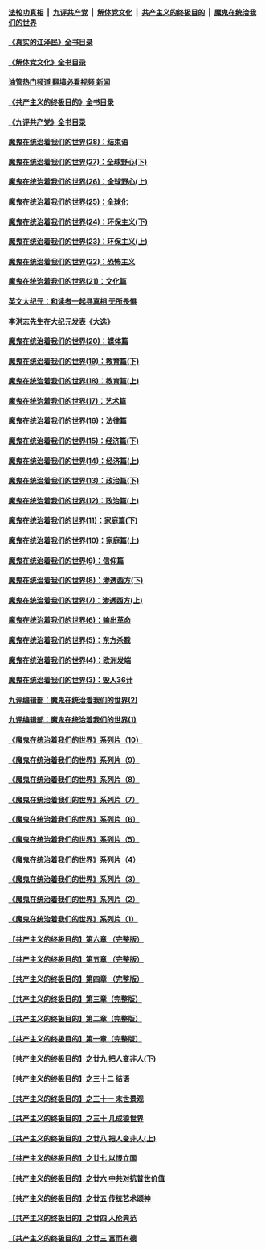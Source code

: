 ####  [法轮功真相](../../../../basic/blob/master/README.md?t=08102101) &nbsp;|&nbsp; [九评共产党](../../../../9ping.md/blob/master/README.md?t=08102101) &nbsp;|&nbsp; [解体党文化](../../../../jtdwh.md/blob/master/README.md?t=08102101)  &nbsp;|&nbsp; [共产主义的终极目的](../../../../gczydzjmd.md/blob/master/README.md?t=08102101) &nbsp;|&nbsp; [魔鬼在统治我们的世界](../../../../mgztzwmdsj.md/blob/master/README.md?t=08102101) 

#### [《真实的江泽民》全书目录](../pages/nsc422/n13721399.md?t=08102101) 

#### [《解体党文化》全书目录](../pages/nsc422/n13721157.md?t=08102101) 

#### [油管热门频道 翻墙必看视频 新闻](http://45.76.130.85:81/youtube.html?08102101)

#### [《共产主义的终极目的》全书目录](../pages/nsc422/n13721048.md?t=08102101) 

#### [《九评共产党》全书目录](../pages/nsc422/n13708085.md?t=08102101) 

#### [魔鬼在统治着我们的世界(28)：结束语](../pages/nsc422/n10936246.md?t=08102101) 

#### [魔鬼在统治着我们的世界(27)：全球野心(下)](../pages/nsc422/n10928319.md?t=08102101) 

#### [魔鬼在统治着我们的世界(26)：全球野心(上)](../pages/nsc422/n10900318.md?t=08102101) 

#### [魔鬼在统治着我们的世界(25)：全球化](../pages/nsc422/n10788205.md?t=08102101) 

#### [魔鬼在统治着我们的世界(24)：环保主义(下)](../pages/nsc422/n10695307.md?t=08102101) 

#### [魔鬼在统治着我们的世界(23)：环保主义(上)](../pages/nsc422/n10688613.md?t=08102101) 

#### [魔鬼在统治着我们的世界(22)：恐怖主义](../pages/nsc422/n10614727.md?t=08102101) 

#### [魔鬼在统治着我们的世界(21)：文化篇](../pages/nsc422/n10597706.md?t=08102101) 

#### [英文大纪元：和读者一起寻真相 无所畏惧](../pages/nsc422/n12542027.md?t=08102101) 

#### [李洪志先生在大纪元发表《大选》](../pages/nsc422/n12534746.md?t=08102101) 

#### [魔鬼在统治着我们的世界(20)：媒体篇](../pages/nsc422/n10586579.md?t=08102101) 

#### [魔鬼在统治着我们的世界(19)：教育篇(下)](../pages/nsc422/n10564808.md?t=08102101) 

#### [魔鬼在统治着我们的世界(18)：教育篇(上)](../pages/nsc422/n10526970.md?t=08102101) 

#### [魔鬼在统治着我们的世界(17)：艺术篇](../pages/nsc422/n10499093.md?t=08102101) 

#### [魔鬼在统治着我们的世界(16)：法律篇](../pages/nsc422/n10485969.md?t=08102101) 

#### [魔鬼在统治着我们的世界(15)：经济篇(下)](../pages/nsc422/n10469975.md?t=08102101) 

#### [魔鬼在统治着我们的世界(14)：经济篇(上)](../pages/nsc422/n10457370.md?t=08102101) 

#### [魔鬼在统治着我们的世界(13)：政治篇(下)](../pages/nsc422/n10448270.md?t=08102101) 

#### [魔鬼在统治着我们的世界(12)：政治篇(上)](../pages/nsc422/n10444576.md?t=08102101) 

#### [魔鬼在统治着我们的世界(11)：家庭篇(下)](../pages/nsc422/n10440961.md?t=08102101) 

#### [魔鬼在统治着我们的世界(10)：家庭篇(上)](../pages/nsc422/n10435448.md?t=08102101) 

#### [魔鬼在统治着我们的世界(9)：信仰篇](../pages/nsc422/n10432159.md?t=08102101) 

#### [魔鬼在统治着我们的世界(8)：渗透西方(下)](../pages/nsc422/n10429603.md?t=08102101) 

#### [魔鬼在统治着我们的世界(7)：渗透西方(上)](../pages/nsc422/n10426013.md?t=08102101) 

#### [魔鬼在统治着我们的世界(6)：输出革命](../pages/nsc422/n10421536.md?t=08102101) 

#### [魔鬼在统治着我们的世界(5)：东方杀戮](../pages/nsc422/n10417707.md?t=08102101) 

#### [魔鬼在统治着我们的世界(4)：欧洲发端](../pages/nsc422/n10414890.md?t=08102101) 

#### [魔鬼在统治着我们的世界(3)：毁人36计](../pages/nsc422/n10411583.md?t=08102101) 

#### [九评编辑部：魔鬼在统治着我们的世界(2)](../pages/nsc422/n10410036.md?t=08102101) 

#### [九评编辑部：魔鬼在统治着我们的世界(1)](../pages/nsc422/n10406825.md?t=08102101) 

#### [《魔鬼在统治着我们的世界》系列片（10）](../pages/nsc422/n12292670.md?t=08102101) 

#### [《魔鬼在统治着我们的世界》系列片（9）](../pages/nsc422/n12290859.md?t=08102101) 

#### [《魔鬼在统治着我们的世界》系列片（8）](../pages/nsc422/n12287445.md?t=08102101) 

#### [《魔鬼在统治着我们的世界》系列片（7）](../pages/nsc422/n12283425.md?t=08102101) 

#### [《魔鬼在统治着我们的世界》系列片（6）](../pages/nsc422/n12282314.md?t=08102101) 

#### [《魔鬼在统治着我们的世界》系列片（5）](../pages/nsc422/n12281419.md?t=08102101) 

#### [《魔鬼在统治着我们的世界》系列片（4）](../pages/nsc422/n12274024.md?t=08102101) 

#### [《魔鬼在统治着我们的世界》系列片（3）](../pages/nsc422/n12271322.md?t=08102101) 

#### [《魔鬼在统治着我们的世界》系列片（2）](../pages/nsc422/n12269049.md?t=08102101) 

#### [《魔鬼在统治着我们的世界》系列片（1）](../pages/nsc422/n12267575.md?t=08102101) 

#### [【共产主义的终极目的】第六章 （完整版）](../pages/nsc422/n11428913.md?t=08102101) 

#### [【共产主义的终极目的】第五章 （完整版）](../pages/nsc422/n11428912.md?t=08102101) 

#### [【共产主义的终极目的】第四章 （完整版）](../pages/nsc422/n11428907.md?t=08102101) 

#### [【共产主义的终极目的】第三章（完整版）](../pages/nsc422/n11428848.md?t=08102101) 

#### [【共产主义的终极目的】第二章（完整版）](../pages/nsc422/n11428831.md?t=08102101) 

#### [【共产主义的终极目的】第一章（完整版）](../pages/nsc422/n11417651.md?t=08102101) 

#### [【共产主义的终极目的】之廿九 把人变非人(下)](../pages/nsc422/n11344140.md?t=08102101) 

#### [【共产主义的终极目的】之三十二 结语](../pages/nsc422/n11360535.md?t=08102101) 

#### [【共产主义的终极目的】之三十一 末世景观](../pages/nsc422/n11351129.md?t=08102101) 

#### [【共产主义的终极目的】之三十 几成狼世界](../pages/nsc422/n11348280.md?t=08102101) 

#### [【共产主义的终极目的】之廿八 把人变非人(上)](../pages/nsc422/n11340492.md?t=08102101) 

#### [【共产主义的终极目的】之廿七 以恨立国](../pages/nsc422/n11336944.md?t=08102101) 

#### [【共产主义的终极目的】之廿六 中共对抗普世价值](../pages/nsc422/n11324785.md?t=08102101) 

#### [【共产主义的终极目的】之廿五 传统艺术颂神](../pages/nsc422/n11296396.md?t=08102101) 

#### [【共产主义的终极目的】之廿四 人伦典范](../pages/nsc422/n11296397.md?t=08102101) 

#### [【共产主义的终极目的】之廿三 富而有德](../pages/nsc422/n11283598.md?t=08102101) 

<img src='http://gfw-breaker.win/goodnews/indexes/nsc422.md' width='0px' height='0px'/>
